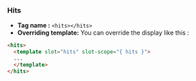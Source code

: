 ### Hits
- **Tag name :** `<hits></hits>`
- **Overriding template:** You can override the display like this : 

```html
<hits>
  <template slot="hits" slot-scope="{ hits }">
  ...
  </template>
</hits>
```
